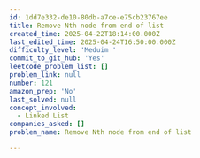 ```yaml
---
id: 1dd7e332-de10-80db-a7ce-e75cb23767ee
title: Remove Nth node from end of list
created_time: 2025-04-22T18:14:00.000Z
last_edited_time: 2025-04-24T16:50:00.000Z
difficulty_level: 'Meduim '
commit_to_git_hub: 'Yes'
leetcode_problem_list: []
problem_link: null
number: 121
amazon_prep: 'No'
last_solved: null
concept_involved:
  - Linked List
companies_asked: []
problem_name: Remove Nth node from end of list

---
```

